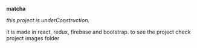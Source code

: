 **matcha**

*this project is underConstruction.*

it is made in react, redux, firebase and bootstrap.
to see the project check project images folder

